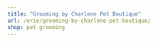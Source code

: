 ```yaml
---
title: "Grooming by Charlene Pet Boutique"
url: /erie/grooming-by-charlene-pet-boutique/
shop: pet grooming
---
```


